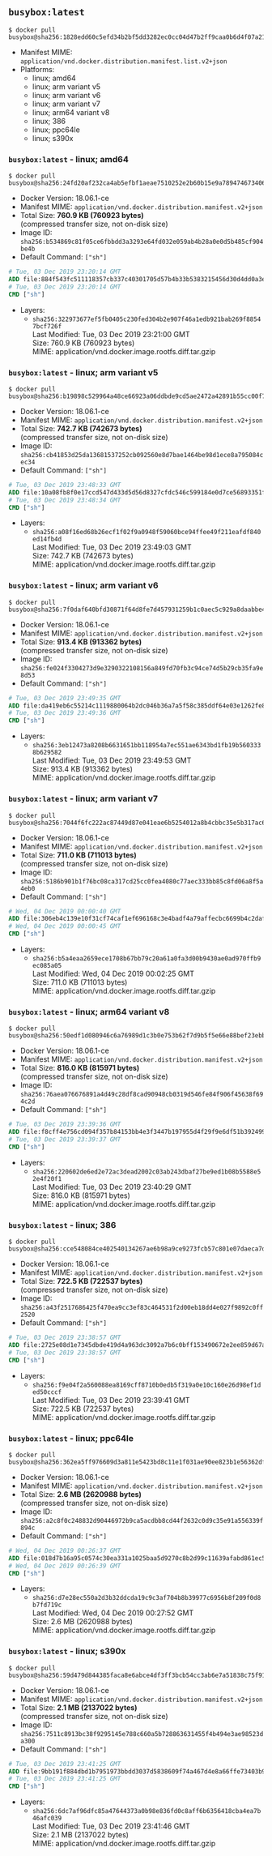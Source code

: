 ## `busybox:latest`

```console
$ docker pull busybox@sha256:1828edd60c5efd34b2bf5dd3282ec0cc04d47b2ff9caa0b6d4f07a21d1c08084
```

-	Manifest MIME: `application/vnd.docker.distribution.manifest.list.v2+json`
-	Platforms:
	-	linux; amd64
	-	linux; arm variant v5
	-	linux; arm variant v6
	-	linux; arm variant v7
	-	linux; arm64 variant v8
	-	linux; 386
	-	linux; ppc64le
	-	linux; s390x

### `busybox:latest` - linux; amd64

```console
$ docker pull busybox@sha256:24fd20af232ca4ab5efbf1aeae7510252e2b60b15e9a78947467340607cd2ea2
```

-	Docker Version: 18.06.1-ce
-	Manifest MIME: `application/vnd.docker.distribution.manifest.v2+json`
-	Total Size: **760.9 KB (760923 bytes)**  
	(compressed transfer size, not on-disk size)
-	Image ID: `sha256:b534869c81f05ce6fbbdd3a3293e64fd032e059ab4b28a0e0d5b485cf904be4b`
-	Default Command: `["sh"]`

```dockerfile
# Tue, 03 Dec 2019 23:20:14 GMT
ADD file:884f543fc511118357cb337c40301705d57b4b33b5383215456d30d4dd0a3e83 in / 
# Tue, 03 Dec 2019 23:20:14 GMT
CMD ["sh"]
```

-	Layers:
	-	`sha256:322973677ef5fb0405c230fed304b2e907f46a1edb921bab269f88547bcf726f`  
		Last Modified: Tue, 03 Dec 2019 23:21:00 GMT  
		Size: 760.9 KB (760923 bytes)  
		MIME: application/vnd.docker.image.rootfs.diff.tar.gzip

### `busybox:latest` - linux; arm variant v5

```console
$ docker pull busybox@sha256:b19898c529964a48ce66923a06ddbde9cd5ae2472a42891b55cc00f7a60ba676
```

-	Docker Version: 18.06.1-ce
-	Manifest MIME: `application/vnd.docker.distribution.manifest.v2+json`
-	Total Size: **742.7 KB (742673 bytes)**  
	(compressed transfer size, not on-disk size)
-	Image ID: `sha256:cb41853d25da13681537252cb092560e8d7bae1464be98d1ece8a795084cec34`
-	Default Command: `["sh"]`

```dockerfile
# Tue, 03 Dec 2019 23:48:33 GMT
ADD file:10a08fb8f0e17ccd547d433d5d56d8327cfdc546c599184e0d7ce56893351f1c in / 
# Tue, 03 Dec 2019 23:48:34 GMT
CMD ["sh"]
```

-	Layers:
	-	`sha256:a08f16ed68b26ecf1f02f9a0948f59060bce94ffee49f211eafdf840ed14fb4d`  
		Last Modified: Tue, 03 Dec 2019 23:49:03 GMT  
		Size: 742.7 KB (742673 bytes)  
		MIME: application/vnd.docker.image.rootfs.diff.tar.gzip

### `busybox:latest` - linux; arm variant v6

```console
$ docker pull busybox@sha256:7f0daf640bfd30871f64d8fe7d457931259b1c0aec5c929a8daabbe44c359337
```

-	Docker Version: 18.06.1-ce
-	Manifest MIME: `application/vnd.docker.distribution.manifest.v2+json`
-	Total Size: **913.4 KB (913362 bytes)**  
	(compressed transfer size, not on-disk size)
-	Image ID: `sha256:fe024f3304273d9e3290322108156a849fd70fb3c94ce74d5b29cb35fa9e8d53`
-	Default Command: `["sh"]`

```dockerfile
# Tue, 03 Dec 2019 23:49:35 GMT
ADD file:da419eb6c55214c1119880064b2dc046b36a7a5f58c385ddf64e03e1262fe8b1 in / 
# Tue, 03 Dec 2019 23:49:36 GMT
CMD ["sh"]
```

-	Layers:
	-	`sha256:3eb12473a8208b6631651bb118954a7ec551ae6343bd1fb19b5603338b629582`  
		Last Modified: Tue, 03 Dec 2019 23:49:53 GMT  
		Size: 913.4 KB (913362 bytes)  
		MIME: application/vnd.docker.image.rootfs.diff.tar.gzip

### `busybox:latest` - linux; arm variant v7

```console
$ docker pull busybox@sha256:7044f6fc222ac87449d87e041eae6b5254012a8b4cbbc35e5b317ac61aa12557
```

-	Docker Version: 18.06.1-ce
-	Manifest MIME: `application/vnd.docker.distribution.manifest.v2+json`
-	Total Size: **711.0 KB (711013 bytes)**  
	(compressed transfer size, not on-disk size)
-	Image ID: `sha256:5186b901b1f76bc08ca317cd25cc0fea4080c77aec333bb85c8fd06a8f5a4eb0`
-	Default Command: `["sh"]`

```dockerfile
# Wed, 04 Dec 2019 00:00:40 GMT
ADD file:306eb4c139e10f31cf74caf1ef696168c3e4badf4a79affecbc6699b4c2daf78 in / 
# Wed, 04 Dec 2019 00:00:45 GMT
CMD ["sh"]
```

-	Layers:
	-	`sha256:b5a4eaa2659ece1708b67bb79c20a61a0fa3d00b9430ae0ad970ffb9ec085a05`  
		Last Modified: Wed, 04 Dec 2019 00:02:25 GMT  
		Size: 711.0 KB (711013 bytes)  
		MIME: application/vnd.docker.image.rootfs.diff.tar.gzip

### `busybox:latest` - linux; arm64 variant v8

```console
$ docker pull busybox@sha256:50edf1d080946c6a76989d1c3b0e753b62f7d9b5f5e66e88bef23ebbd1e9709c
```

-	Docker Version: 18.06.1-ce
-	Manifest MIME: `application/vnd.docker.distribution.manifest.v2+json`
-	Total Size: **816.0 KB (815971 bytes)**  
	(compressed transfer size, not on-disk size)
-	Image ID: `sha256:76aea076676891a4d49c28df8cad90948cb0319d546fe84f906f45638f694c2d`
-	Default Command: `["sh"]`

```dockerfile
# Tue, 03 Dec 2019 23:39:36 GMT
ADD file:f8cff4e756cd094f357b84153bb4e3f3447b197955d4f29f9e6df51b39249979 in / 
# Tue, 03 Dec 2019 23:39:37 GMT
CMD ["sh"]
```

-	Layers:
	-	`sha256:220602de6ed2e72ac3dead2002c03ab243dbaf27be9ed1b08b5588e52e4f20f1`  
		Last Modified: Tue, 03 Dec 2019 23:40:29 GMT  
		Size: 816.0 KB (815971 bytes)  
		MIME: application/vnd.docker.image.rootfs.diff.tar.gzip

### `busybox:latest` - linux; 386

```console
$ docker pull busybox@sha256:cce548084ce402540134267ae6b98a9ce9273fcb57c801e07daeca7de2b2222b
```

-	Docker Version: 18.06.1-ce
-	Manifest MIME: `application/vnd.docker.distribution.manifest.v2+json`
-	Total Size: **722.5 KB (722537 bytes)**  
	(compressed transfer size, not on-disk size)
-	Image ID: `sha256:a43f2517686425f470ea9cc3ef83c464531f2d00eb18dd4e027f9892c0ff2520`
-	Default Command: `["sh"]`

```dockerfile
# Tue, 03 Dec 2019 23:38:57 GMT
ADD file:2725e08d1e7345dbde419d4a963dc3092a7b6c0bff153490672e2ee859d67a65 in / 
# Tue, 03 Dec 2019 23:38:57 GMT
CMD ["sh"]
```

-	Layers:
	-	`sha256:f9e04f2a560088ea8169cff8710b0edb5f319a0e10c160e26d98ef1ded50cccf`  
		Last Modified: Tue, 03 Dec 2019 23:39:41 GMT  
		Size: 722.5 KB (722537 bytes)  
		MIME: application/vnd.docker.image.rootfs.diff.tar.gzip

### `busybox:latest` - linux; ppc64le

```console
$ docker pull busybox@sha256:362ea5ff976609d3a811e5423bd8c11e1f031ae90ee823b1e56362dfe1d16d87
```

-	Docker Version: 18.06.1-ce
-	Manifest MIME: `application/vnd.docker.distribution.manifest.v2+json`
-	Total Size: **2.6 MB (2620988 bytes)**  
	(compressed transfer size, not on-disk size)
-	Image ID: `sha256:a2c8f0c248832d90446972b9ca5acdbb8cd44f2632c0d9c35e91a556339f894c`
-	Default Command: `["sh"]`

```dockerfile
# Wed, 04 Dec 2019 00:26:37 GMT
ADD file:018d7b16a95c0574c30ea331a1025baa5d9270c8b2d99c11639afabd861ec56e in / 
# Wed, 04 Dec 2019 00:26:39 GMT
CMD ["sh"]
```

-	Layers:
	-	`sha256:d7e28ec550a2d3b32ddcda19c9c3af704b8b39977c6956b8f209f0d8b7fd719c`  
		Last Modified: Wed, 04 Dec 2019 00:27:52 GMT  
		Size: 2.6 MB (2620988 bytes)  
		MIME: application/vnd.docker.image.rootfs.diff.tar.gzip

### `busybox:latest` - linux; s390x

```console
$ docker pull busybox@sha256:59d479d844385faca8e6abce4df3ff3bcb54cc3ab6e7a51838c75f91451311b5
```

-	Docker Version: 18.06.1-ce
-	Manifest MIME: `application/vnd.docker.distribution.manifest.v2+json`
-	Total Size: **2.1 MB (2137022 bytes)**  
	(compressed transfer size, not on-disk size)
-	Image ID: `sha256:7511c8913bc38f9295145e788c660a5b728863631455f4b494e3ae98523da300`
-	Default Command: `["sh"]`

```dockerfile
# Tue, 03 Dec 2019 23:41:25 GMT
ADD file:9bb191f884dbd1b7951973bbdd3037d5838609f74a467d4e8a66ffe73403b94d in / 
# Tue, 03 Dec 2019 23:41:25 GMT
CMD ["sh"]
```

-	Layers:
	-	`sha256:6dc7af96dfc85a47644373a0b98e836fd0c8aff6b6356418cba4ea7b46afc039`  
		Last Modified: Tue, 03 Dec 2019 23:41:46 GMT  
		Size: 2.1 MB (2137022 bytes)  
		MIME: application/vnd.docker.image.rootfs.diff.tar.gzip
